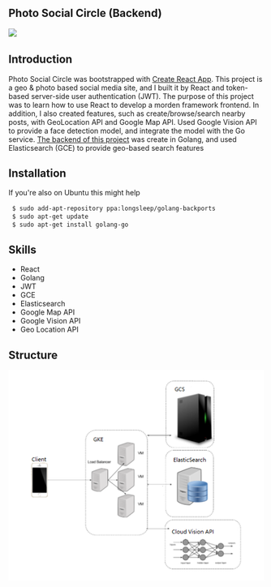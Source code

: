 ## Photo Social Circle (Backend)

<p>
  <img src="https://github.com/tingkaiwu/tingkaiwu/blob/master/around2.gif">
</p>

## Introduction

Photo Social Circle was bootstrapped with [Create React App](https://github.com/facebook/create-react-app). This project is a geo & photo based social media site, and I built it by React and token-based server-side user authentication (JWT). The purpose of this project was to learn how to use React to develop a morden framework frontend. In addition, I also created features, such as create/browse/search nearby posts, with GeoLocation API and Google Map API. Used Google Vision API to provide a face detection model, and integrate the model with the Go service. [The backend of this project](https://github.com/tingkaiwu/around-backend) was create in Golang, and used Elasticsearch (GCE) to provide geo-based search features

## Installation

If you're also on Ubuntu this might help
```
 $ sudo add-apt-repository ppa:longsleep/golang-backports
 $ sudo apt-get update
 $ sudo apt-get install golang-go
```

## Skills

- React
- Golang
- JWT
- GCE
- Elasticsearch
- Google Map API
- Google Vision API
- Geo Location API 

## Structure

<p>
  <img src="https://github.com/tingkaiwu/tingkaiwu/blob/master/image26.png">
</p>
